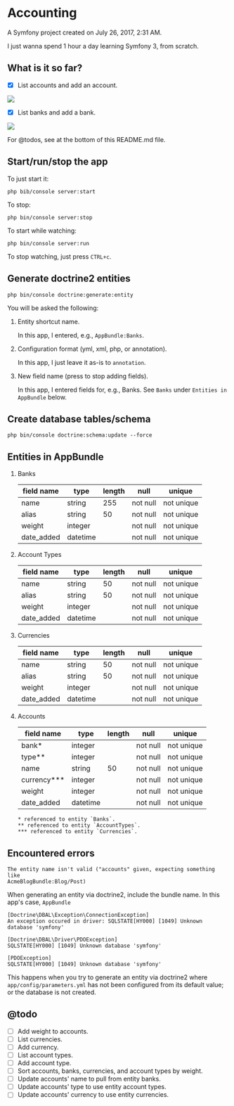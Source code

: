 Accounting
==========

A Symfony project created on July 26, 2017, 2:31 AM.

I just wanna spend 1 hour a day learning Symfony 3, from scratch.

## What is it so far?

- [x] List accounts and add an account.

![](https://www.evernote.com/l/AmIg1KbluyVNCrHQyJyWIbovHaFPveT2aXEB/image.png)

- [x] List banks and add a bank.

![](https://www.evernote.com/l/AmLlXdTgZS1MA6ptfS0uYOpYjxrvFwr6HtsB/image.png)

For @todos, see at the bottom of this README.md file.

## Start/run/stop the app

To just start it:

```
php bib/console server:start
```

To stop:

```
php bin/console server:stop
```

To start while watching:

```
php bin/console server:run
```

To stop watching, just press `CTRL+c`.

## Generate doctrine2 entities

```
php bin/console doctrine:generate:entity
```

You will be asked the following:

1.  Entity shortcut name.

    In this app, I entered, e.g., `AppBundle:Banks`.

2.  Configuration format (yml, xml, php, or annotation).

    In this app, I just leave it as-is to `annotation`.

3.  New field name (press <return> to stop adding fields).

    In this app, I entered fields for, e.g., Banks.  See `Banks` under `Entities
    in AppBundle` below.

## Create database tables/schema

```
php bin/console doctrine:schema:update --force
```

## Entities in AppBundle

1.  Banks

    | field name | type     | length | null     | unique     |
    | ---------- | -------- | ------ | -------- | ---------- |
    | name       | string   | 255    | not null | not unique |
    | alias      | string   | 50     | not null | not unique |
    | weight     | integer  |        | not null | not unique |
    | date_added | datetime |        | not null | not unique |

2.  Account Types

    | field name | type     | length | null     | unique     |
    | ---------- | -------- | ------ | -------- | ---------- |
    | name       | string   | 50     | not null | not unique |
    | alias      | string   | 50     | not null | not unique |
    | weight     | integer  |        | not null | not unique |
    | date_added | datetime |        | not null | not unique |

3.  Currencies

    | field name | type     | length | null     | unique     |
    | ---------- | -------- | ------ | -------- | ---------- |
    | name       | string   | 50     | not null | not unique |
    | alias      | string   | 50     | not null | not unique |
    | weight     | integer  |        | not null | not unique |
    | date_added | datetime |        | not null | not unique |

4.  Accounts

    | field name  | type     | length | null     | unique     |
    | ----------- | -------- | ------ | -------- | ---------- |
    | bank*       | integer  |        | not null | not unique |
    | type**      | integer  |        | not null | not unique |
    | name        | string   | 50     | not null | not unique |
    | currency*** | integer  |        | not null | not unique | 
    | weight      | integer  |        | not null | not unique |
    | date_added  | datetime |        | not null | not unique |

    ```
    * referenced to entity `Banks`.
    ** referenced to entity `AccountTypes`.
    *** referenced to entity `Currencies`.
    ```

## Encountered errors

```
The entity name isn't valid ("accounts" given, expecting something like
AcmeBlogBundle:Blog/Post)
```
When generating an entity via doctrine2, include the bundle name.  In this app's
case, `AppBundle`

```
[Doctrine\DBAL\Exception\ConnectionException]
An exception occured in driver: SQLSTATE[HY000] [1049] Unknown database 'symfony'

[Doctrine\DBAL\Driver\PDOException]
SQLSTATE[HY000] [1049] Unknown database 'symfony'

[PDOException]
SQLSTATE[HY000] [1049] Unknown database 'symfony'
```
This happens when you try to generate an entity via doctrine2 where
`app/config/parameters.yml` has not been configured from its default value; or
the database is not created.

## @todo

- [ ] Add weight to accounts.
- [ ] List currencies.
- [ ] Add currency.
- [ ] List account types.
- [ ] Add account type.
- [ ] Sort accounts, banks, currencies, and account types by weight.
- [ ] Update accounts' name to pull from entity banks.
- [ ] Update accounts' type to use entity account types.
- [ ] Update accounts' currency to use entity currencies.
